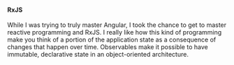 #### RxJS

While I was trying to truly master Angular, I took the chance to get to master reactive programming and RxJS. I really like how this kind of programming make you think of a portion of the application state as a consequence of changes that happen over time. Observables make it possible to have immutable, declarative state in an object-oriented architecture.
